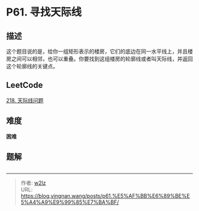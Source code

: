 # P61. 寻找天际线


<!--more-->

## 描述

这个题目说的是，给你一组矩形表示的楼房，它们的底边在同一水平线上，并且楼房之间可以相邻，也可以重叠。你要找到这组楼房的轮廓线或者叫天际线，并返回这个轮廓线的关键点。

## LeetCode

[218. 天际线问题](https://leetcode.cn/problems/the-skyline-problem/description/)

## 难度

**困难**

## 题解

```java

```


---

> 作者: [w2lz](https://github.com/w2lz)  
> URL: https://blog.yingnan.wang/posts/p61.%E5%AF%BB%E6%89%BE%E5%A4%A9%E9%99%85%E7%BA%BF/  

